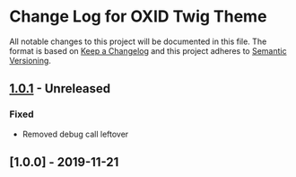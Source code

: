 # Change Log for OXID Twig Theme

All notable changes to this project will be documented in this file.
The format is based on [Keep a Changelog](http://keepachangelog.com/)
and this project adheres to [Semantic Versioning](http://semver.org/).

## [1.0.1] - Unreleased

### Fixed
- Removed debug call leftover

## [1.0.0] - 2019-11-21

[1.0.1]: https://github.com/OXID-eSales/twig-theme/compare/v1.0.0...b-1.x